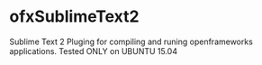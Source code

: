 # ofxSublimeText2
Sublime Text 2 Pluging for compiling and runing openframeworks applications. Tested ONLY on UBUNTU 15.04
